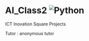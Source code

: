 # AI_Class2 <img alt="Python" src ="https://img.shields.io/badge/Python-3776AB.svg?&style=for-the-badge&logo=Python&logoColor=white"/>

ICT Inovation Square Projects

Tutor : anonymous tutor
